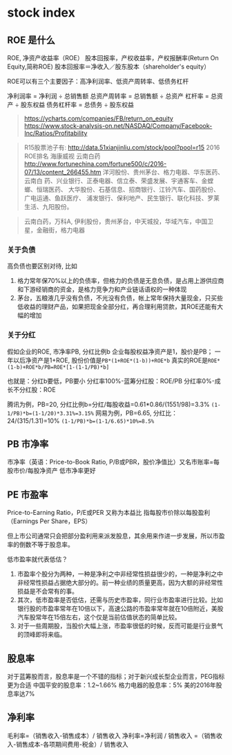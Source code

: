 # stock index
## ROE 是什么
ROE, 净资产收益率（ROE） 股本回报率，产权收益率，产权报酬率(Return On Equity,简称ROE)
股本回报率＝净收入／股东股本（shareholder's equity）

ROE可以有三个主要因子：高净利润率、低资产周转率、低债务杠杆

> 
净利润率 = 净利润 ÷ 总销售额
总资产周转率 = 总销售额 ÷ 总资产
杠杆率 = 总资产 ÷ 股东权益
债务杠杆率 = 总债务 ÷ 股东权益

> https://ycharts.com/companies/FB/return_on_equity
> https://www.stock-analysis-on.net/NASDAQ/Company/Facebook-Inc/Ratios/Profitability

> R15股票池子有:
http://data.51xianjinliu.com/stock/pool?pool=r15
2016 ROE排名
海康威视 云南白药
http://www.fortunechina.com/fortune500/c/2016-07/13/content_266455.htm
洋河股份、贵州茅台、格力电器、华东医药、云南白 药、兴业银行、正泰电器、信立泰、荣盛发展、宇通客车、金螳螂、恒瑞医药、 大华股份、石基信息、招商银行、江铃汽车、国药股份、广电运通、鱼跃医疗、 浦发银行、保利地产、民生银行、联化科技、罗莱生活、九阳股份。

> 云南白药，万科A, 伊利股份，贵州茅台，中天城投，华域汽车，中国卫星，金融街，格力电器

### 关于负债
高负债也要区别对待, 比如
1. 格力常年保70%以上的负债率，但格力的负债是无息负债，是占用上游供应商和下游经销商的资金，是格力竞争力和产业链话语权的一种体现
2. 茅台，五粮液几乎没有负债，不光没有负债，帐上常年保持大量现金，只买些低收益的理财产品，如果把现金全部分红，再合理利用贷款，其ROE还能有大幅的增加

### 关于分红
假如企业的ROE, 市净率PB, 分红比例b
企业每股权益净资产是1，股价是PB；
一年以后净资产是1+ROE, 股份价值是`PB*(1+ROE*(1-b))+ROE*b`
真实的ROE是`ROE*(1-b)+ROE*b/PB=ROE*[1-(1-1/PB)*b]`

也就是：分红b要低，PB要小
分红率100%-蓝筹分红股：ROE/PB
分红率0%-成长不分红股：ROE

腾讯为例，PB=20, 分红比例b=分红/每股收益=0.61*0.86/(1551/98)=3.3%
`(1-1/PB)*b=(1-1/20)*3.31%=3.15%`
网易为例，PB=6.65, 分红比：24/(315/1.31)=10%
`(1-1/PB)*b=(1-1/6.65)*10%=8.5%`


## PB 市净率
市净率（英语：Price-to-Book Ratio, P/B或PBR，股价净值比）又名市账率=每股市价/每股净资产
低市净率更好

## PE 市盈率
Price-to-Earning Ratio，P/E或PER 又称为本益比
指每股市价除以每股盈利（Earnings Per Share，EPS）

但上市公司通常只会把部分盈利用来派发股息，其余用来作进一步发展，所以市盈率的倒数不等于股息率。

低市盈率就代表低估？
1. 市盈率个股分为两种，一种是净利之中非经常性损益很少的，一种是净利之中非经常性损益占据绝大部分的。前一种业绩的质量更高，因为大额的非经常性损益是不会常有的事。
2. 其次，低市盈率是否低估，还需与历史市盈率，同行业市盈率进行比较。比如银行股的市盈率常年在10倍以下，高速公路的市盈率常年就在10倍附近，美股汽车股常年在15倍左右，这个仅是当前估值状态的简单比较。
3. 对于一些周期股，当股价大幅上涨，市盈率很低的时候，反而可能是行业景气的顶峰即将来临。

## 股息率
对于蓝筹股而言，股息率是一个不错的指标；对于新兴成长型企业而言，PEG指标更为合适
中国平安的股息率：1.2~1.66%
格力电器的股息率：5%
美的2016年股息率达7%

## 净利率
毛利率=（销售收入-销售成本）/ 销售收入
净利率=净利润 / 销售收入
      =（销售收入-销售成本-各项期间费用-税金）/ 销售收入
